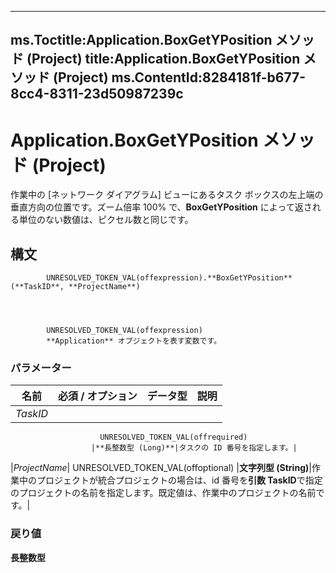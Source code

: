 

---
ms.Toctitle:Application.BoxGetYPosition メソッド (Project)
title:Application.BoxGetYPosition メソッド (Project)
ms.ContentId:8284181f-b677-8cc4-8311-23d50987239c
---
# Application.BoxGetYPosition メソッド (Project)




作業中の [ネットワーク ダイアグラム] ビューにあるタスク ボックスの左上端の垂直方向の位置です。ズーム倍率 100% で、**BoxGetYPosition** によって返される単位のない数値は、ピクセル数と同じです。

## 構文

            UNRESOLVED_TOKEN_VAL(offexpression).**BoxGetYPosition**(**TaskID**, **ProjectName**)




            UNRESOLVED_TOKEN_VAL(offexpression)
            **Application** オブジェクトを表す変数です。

### パラメーター

|**名前**|**必須 / オプション**|**データ型**|**説明**|
|---|---|---|---|
|*TaskID*|
                        UNRESOLVED_TOKEN_VAL(offrequired)
                      |**長整数型 (Long)**|タスクの ID 番号を指定します。|
|*ProjectName*|
                        UNRESOLVED_TOKEN_VAL(offoptional)
                      |**文字列型 (String)**|作業中のプロジェクトが統合プロジェクトの場合は、id 番号を**引数 TaskID**で指定のプロジェクトの名前を指定します。既定値は、作業中のプロジェクトの名前です。|



### 戻り値
**長整数型**






